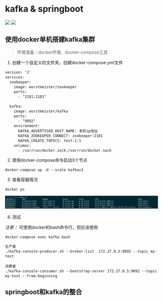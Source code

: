 # kafka & springboot
![](https://img.shields.io/badge/about-kafka-green.svg)
![](https://img.shields.io/badge/about-docker-green.svg)

## 使用docker单机搭建kafka集群

> 环境准备：docker环境，docker-compose工具

1. 创建一个自定义的文件夹，创建docker-compose.yml文件
```
version: '2'
services:
  zookeeper:
    image: wurstmeister/zookeeper
    ports:
      - "2181:2181"

  kafka:
    image: wurstmeister/kafka
    ports:
      - "9092"
    environment:
      KAFKA_ADVERTISED_HOST_NAME: 本机ip地址
      KAFKA_ZOOKEEPER_CONNECT: zookeeper:2181
      KAFKA_CREATE_TOPICS: test:1:1
    volumes:
      - /var/run/docker.sock:/var/run/docker.sock
```

2. 使用docker-compose命令启动3个节点
```
docker-compose up -d --scale kafka=3
```

3. 查看容器情况
```
docker ps
```
![](images/docker_ps.png)


4. 测试

*注意：*
可使用docker的bash命令行，但应该使用
```
docker-compose exec kafka bash
```

```
生产者
./kafka-console-producer.sh --broker-list  172.27.0.5:9092 --topic my-test

消费者
./kafka-console-consumer.sh --bootstrap-server 172.27.0.5:9092 --topic my-test --from-beginning
```

## springboot和kafka的整合
